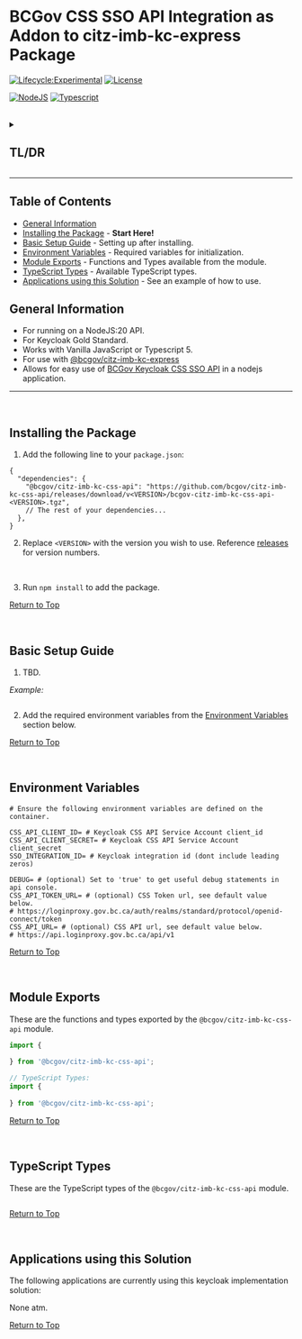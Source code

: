 # BCGov CSS SSO API Integration as Addon to citz-imb-kc-express Package

[![Lifecycle:Experimental](https://img.shields.io/badge/Lifecycle-Experimental-339999)](Redirect-URL)
[![License](https://img.shields.io/badge/License-Apache%202.0-blue.svg)](LICENSE)

[![NodeJS](https://img.shields.io/badge/Node.js_20-43853D?style=for-the-badge&logo=node.js&logoColor=white)](NodeJS)
[![Typescript](https://img.shields.io/badge/TypeScript_5-007ACC?style=for-the-badge&logo=typescript&logoColor=white)](Typescript)

<br />

<details>
<summary><h2>TL/DR</h2></summary>

1. Install package by following the steps at [Installing the Package](#installing-the-package).
2. Set up the package by following the steps at [Basic Setup Guide](#basic-setup-guide).
3. For use with [@bcgov/citz-imb-kc-express].
4. Allows easy use of the [BCGov Keycloak CSS SSO API] in a nodejs application.

</details>

---

## Table of Contents

- [General Information](#general-information)
- [Installing the Package](#installing-the-package) - **Start Here!**
- [Basic Setup Guide](#basic-setup-guide) - Setting up after installing.
- [Environment Variables](#environment-variables) - Required variables for initialization.
- [Module Exports](#module-exports) - Functions and Types available from the module.
- [TypeScript Types](#typescript-types) - Available TypeScript types.
- [Applications using this Solution](#applications-using-this-solution) - See an example of how to use.

## General Information

- For running on a NodeJS:20 API.
- For Keycloak Gold Standard.
- Works with Vanilla JavaScript or Typescript 5.
- For use with [@bcgov/citz-imb-kc-express]
- Allows for easy use of [BCGov Keycloak CSS SSO API] in a nodejs application.

---

<br />

## Installing the Package

1. Add the following line to your `package.json`:

``` JSON5
{
  "dependencies": {
    "@bcgov/citz-imb-kc-css-api": "https://github.com/bcgov/citz-imb-kc-css-api/releases/download/v<VERSION>/bcgov-citz-imb-kc-css-api-<VERSION>.tgz",
    // The rest of your dependencies...
  },
}
```

2. Replace `<VERSION>` with the version you wish to use. Reference [releases] for version numbers.

<br />

3. Run `npm install` to add the package.

[Return to Top](#bcgov-css-sso-api-integration-as-addon-to-citz_imb_kc_express-package)

<br />

## Basic Setup Guide

1. TBD.

*Example:*

```JavaScript

```

2. Add the required environment variables from the [Environment Variables](#environment-variables) section below.

[Return to Top](#bcgov-css-sso-api-integration-as-addon-to-citz_imb_kc_express-package)

<br />

## Environment Variables

```ENV
# Ensure the following environment variables are defined on the container.

CSS_API_CLIENT_ID= # Keycloak CSS API Service Account client_id
CSS_API_CLIENT_SECRET= # Keycloak CSS API Service Account client_secret
SSO_INTEGRATION_ID= # Keycloak integration id (dont include leading zeros)

DEBUG= # (optional) Set to 'true' to get useful debug statements in api console.
CSS_API_TOKEN_URL= # (optional) CSS Token url, see default value below.
# https://loginproxy.gov.bc.ca/auth/realms/standard/protocol/openid-connect/token
CSS_API_URL= # (optional) CSS API url, see default value below.
# https://api.loginproxy.gov.bc.ca/api/v1
```

[Return to Top](#bcgov-css-sso-api-integration-as-addon-to-citz_imb_kc_express-package)

<br />

## Module Exports

These are the functions and types exported by the `@bcgov/citz-imb-kc-css-api` module.

```JavaScript
import {
  
} from '@bcgov/citz-imb-kc-css-api';

// TypeScript Types:
import {
  
} from '@bcgov/citz-imb-kc-css-api';

```

[Return to Top](#bcgov-css-sso-api-integration-as-addon-to-citz_imb_kc_express-package)

<br />

## TypeScript Types

These are the TypeScript types of the `@bcgov/citz-imb-kc-css-api` module.

```TypeScript

```

[Return to Top](#bcgov-css-sso-api-integration-as-addon-to-citz_imb_kc_express-package)

<br />

## Applications using this Solution

The following applications are currently using this keycloak implementation solution:

None atm.

<!-- TBD: [SET](https://github.com/bcgov/citz-imb-salary-estimate-tool) - Salary Estimation Tool -->

[Return to Top](#bcgov-sso-keycloak-integration-for-express)

<!-- Link References -->

[@bcgov/citz-imb-kc-express]: https://github.com/bcgov/citz-imb-kc-express
[releases]: https://github.com/bcgov/citz-imb-kc-css-api/releases
[BCGov Keycloak CSS SSO API]: https://github.com/bcgov/sso-keycloak/wiki/CSS-API-Account
